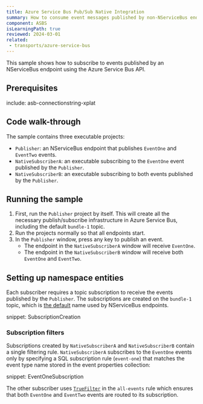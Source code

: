 ```yaml
---
title: Azure Service Bus Pub/Sub Native Integration
summary: How to consume event messages published by non-NServiceBus endpoints.
component: ASBS
isLearningPath: true
reviewed: 2024-03-01
related:
 - transports/azure-service-bus
---
```


This sample shows how to subscribe to events published by an NServiceBus endpoint using the Azure Service Bus API.

## Prerequisites

include: asb-connectionstring-xplat

## Code walk-through

The sample contains three executable projects:

 * `Publisher`: an NServiceBus endpoint that publishes `EventOne` and `EventTwo` events.
 * `NativeSubscriberA`: an executable subscribing to the `EventOne` event published by the `Publisher`.
 * `NativeSubscriberB`: an executable subscribing to both events published by the `Publisher`.

## Running the sample

1. First, run the `Publisher` project by itself. This will create all the necessary publish/subscribe infrastructure in Azure Service Bus, including the default `bundle-1` topic.
2. Run the projects normally so that all endpoints start.
3. In the `Publisher` window, press any key to publish an event.
    * The endpoint in the `NativeSubscriberA` window will receive `EventOne`.
    * The endpoint in the `NativeSubscriberB` window will receive both `EventOne` and `EventTwo`.
 
## Setting up namespace entities

Each subscriber requires a topic subscription to receive the events published by the `Publisher`. The subscriptions are created on the `bundle-1` topic, which is [the default](/transports/azure-service-bus/configuration.md#entity-creation) name used by NServiceBus endpoints. 

snippet: SubscriptionCreation

### Subscription filters

Subscriptions created by `NativeSubscriberA` and `NativeSubscriberB` contain a single filtering rule. `NativeSubscriberA` subscribes to the `EventOne` events only by specifying a SQL subscription rule (`event-one`) that matches the event type name stored in the event properties collection:

snippet: EventOneSubscription

The other subscriber uses [`TrueFilter`](https://docs.microsoft.com/en-us/dotnet/api/microsoft.servicebus.messaging.truefilter?view=azure-dotnet) in the `all-events` rule which ensures that both `EventOne` and `EventTwo` events are routed to its subscription.
